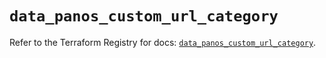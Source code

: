 # `data_panos_custom_url_category`

Refer to the Terraform Registry for docs: [`data_panos_custom_url_category`](https://registry.terraform.io/providers/paloaltonetworks/panos/2.0.5/docs/data-sources/custom_url_category).

